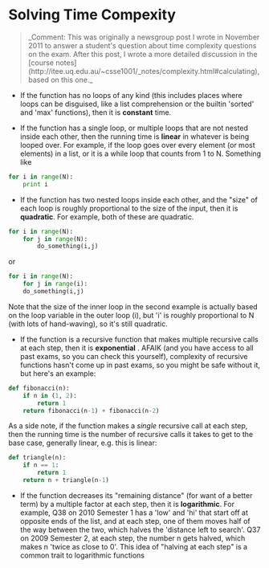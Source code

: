 # Solving Time Compexity

<blockquote>_Comment: This was originally a newsgroup post I wrote in November 2011 to answer a student's question about time complexity questions on the exam. After this post, I wrote a more detailed discussion in the [course notes](http://itee.uq.edu.au/~csse1001/_notes/complexity.html#calculating), based on this one._</blockquote>

* If the function has no loops of any kind (this includes places where loops can be disguised, like a list comprehension or the builtin 'sorted' and 'max' functions), then it is __constant__ time.

* If the function has a single loop, or multiple loops that are not nested inside each other, then the running time is __linear__ in whatever is being looped over. For example, if the loop goes over every element (or most elements) in a list, or it is a while loop that counts from 1 to N. Something like

```python
for i in range(N):
    print i
```

* If the function has two nested loops inside each other, and the "size" of each loop is roughly proportional to the size of the input, then it is __quadratic__. For example, both of these are quadratic.

```python
for i in range(N):
    for j in range(N):
        do_something(i,j)
```

or

```python
for i in range(N):
    for j in range(i):
    do_something(i,j)
```

Note that the size of the inner loop in the second example is actually based on the loop variable in the outer loop (i), but 'i' is roughly proportional to N (with lots of hand-waving), so it's still quadratic.

* If the function is a recursive function that makes multiple recursive calls at each step, then it is __exponential__ . AFAIK (and you have access to all past exams, so you can check this yourself), complexity of recursive functions hasn't come up in past exams, so you might be safe without it, but here's an example:

```python
def fibonacci(n):
    if n in (1, 2):
        return 1
    return fibonacci(n-1) + fibonacci(n-2)
```

As a side note, if the function makes a _single_ recursive call at each step, then the running time is the number of recursive calls it takes to get to the base case, generally linear, e.g. this is linear:

```python
def triangle(n):
    if n == 1:
        return 1
    return n + triangle(n-1)
```

* If the function decreases its "remaining distance" (for want of a better term) by a multiple factor at each step, then it is __logarithmic__. For example, Q38 on 2010 Semester 1 has a 'low' and 'hi' that start off at opposite ends of the list, and at each step, one of  them moves half of the way between the two, which halves the 'distance left to search'. Q37 on 2009 Semester 2, at each step, the number n gets halved, which makes n 'twice as close to 0'. This idea of "halving at each step" is a common trait to logarithmic functions

